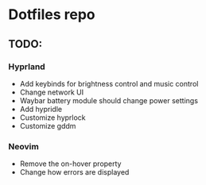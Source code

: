 # Dotfiles repo

## TODO:

### Hyprland

- Add keybinds for brightness control and music control
- Change network UI
- Waybar battery module should change power settings
- Add hypridle
- Customize hyprlock
- Customize gddm

### Neovim

- Remove the on-hover property
- Change how errors are displayed
